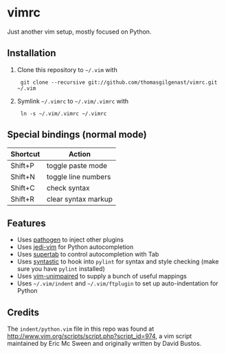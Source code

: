 vimrc
=====

Just another vim setup, mostly focused on Python.

Installation
------------

1. Clone this repository to `~/.vim` with

        git clone --recursive git://github.com/thomasgilgenast/vimrc.git ~/.vim

2. Symlink `~/.vimrc` to `~/.vim/.vimrc` with

        ln -s ~/.vim/.vimrc ~/.vimrc

Special bindings (normal mode)
------------------------------

| Shortcut | Action              |
|----------|---------------------|
| Shift+P  | toggle paste mode   |
| Shift+N  | toggle line numbers |
| Shift+C  | check syntax        |
| Shift+R  | clear syntax markup |

Features
--------

- Uses [pathogen](https://github.com/tpope/vim-pathogen) to inject other plugins
- Uses [jedi-vim](https://github.com/davidhalter/jedi-vim) for Python autocompletion
- Uses [supertab](https://github.com/ervandew/supertab) to control autocompletion with Tab
- Uses [syntastic](https://github.com/scrooloose/syntastic) to hook into `pylint` for syntax and style checking (make sure you have `pylint` installed)
- Uses [vim-unimpaired](https://github.com/tpope/vim-unimpaired) to supply a bunch of useful mappings
- Uses `~/.vim/indent` and `~/.vim/ftplugin` to set up auto-indentation for Python

Credits
-------

The `indent/python.vim` file in this repo was found at http://www.vim.org/scripts/script.php?script_id=974, a vim script maintained by Eric Mc Sween and originally written by David Bustos. 

